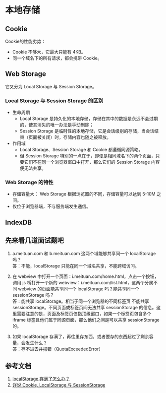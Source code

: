 # 本地存储

## Cookie
Cookie的性能劣势：
- Cookie 不够大，它最大只能有 4KB。
- 同一个域名下的所有请求，都会携带 Cookie。

## Web Storage
它又分为 Local Storage 与 Session Storage。

### Local Storage 与 Session Storage 的区别
- 生命周期
  - Local Storage 是持久化的本地存储，存储在其中的数据是永远不会过期的，使其消失的唯一办法是手动删除；
  - Session Storage 是临时性的本地存储，它是会话级别的存储，当会话结束（页面被关闭）时，存储内容也随之被释放。
- 作用域
  - Local Storage、Session Storage 和 Cookie 都遵循同源策略。
  - 但 Session Storage 特别的一点在于，即便是相同域名下的两个页面，只要它们不在同一个浏览器窗口中打开，那么它们的 Session Storage 内容便无法共享。
  
### Web Storage 的特性
- 存储容量大： Web Storage 根据浏览器的不同，存储容量可以达到 5-10M 之间。
- 仅位于浏览器端，不与服务端发生通信。

## IndexDB

## 先来看几道面试题吧
1. a.meituan.com 和 b.meituan.com 这两个域能够共享同一个 localStorage 吗？  
  答：不能，localStorage 只能在同一个域名共享，不能跨域访问。

2. 在 webview 中打开一个页面：i.meituan.com/home.html，点击一个按钮，调用 js 桥打开一个新的 webview：i.meituan.com/list.html，这两个分属不同 webview 的页面能共享同一个 localStorage 吗？能共享同一个 sessionStorage 吗？  
  答：能共享 localStorage。相当于同一个浏览器的不同标签页
    不能共享 sessionStorage。不同页面或标签页间无法共享 sessionStorage 的信息。这里需要注意的是，页面及标签页仅指顶级窗口，如果一个标签页包含多个 iframe 标签且他们属于同源页面，那么他们之间是可以共享 sessionStorage 的。

3. 如果 localStorage 存满了，再往里存东西，或者要存的东西超过了剩余容量，会发生什么？  
  答：存不进去并报错（QuotaExceededError）

## 参考文档
1. [localStorage 存满了怎么办？](https://juejin.im/entry/5b1d0529e51d45069352d1b2)
2. [详说 Cookie, LocalStorage 与 SessionStorage](http://jerryzou.com/posts/cookie-and-web-storage/)
